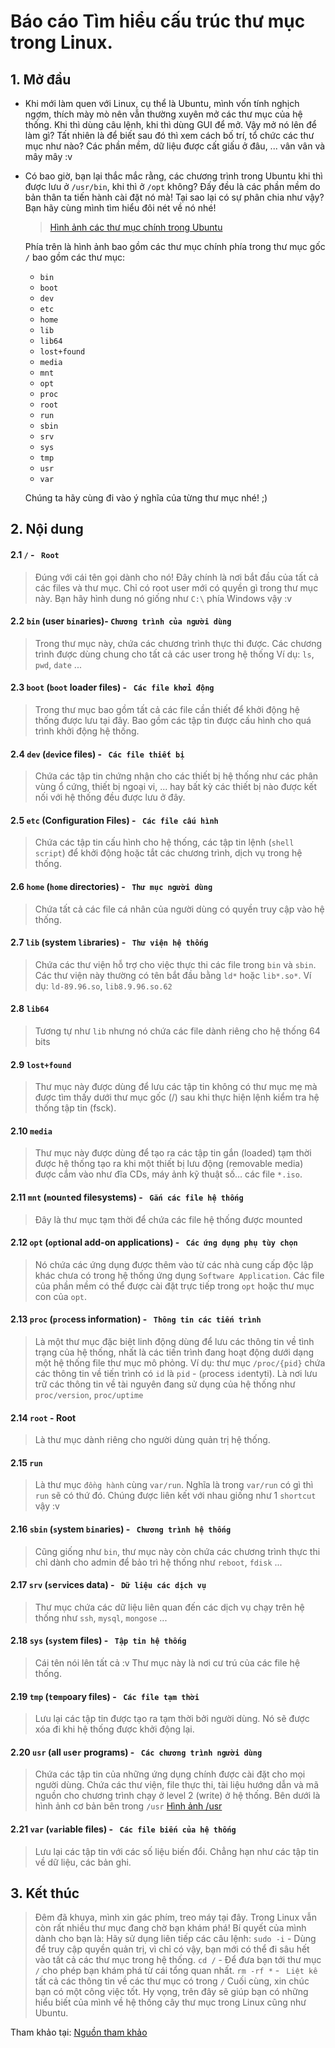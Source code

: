 # Báo cáo Tìm hiểu cấu trúc thư mục trong Linux.


## 1. Mở đầu

- Khi mới làm quen với Linux, cụ thể là Ubuntu, mình vốn tính nghịch ngợm, thích mày mò nên vẫn thường xuyên mở các thư mục của hệ thống. Khi thì dùng câu lệnh, khi thì dùng GUI để mở. Vậy mở nó lên để làm gì? Tất nhiên là để biết sau đó thì xem cách bố trí, tổ chức các thư mục như nào? Các phần mềm, dữ liệu được cất giấu ở đâu, ... vân vân và mây mây :v
	
- Có bao giờ, bạn lại thắc mắc rằng, các chương trình trong Ubuntu khi thì được lưu ở `/usr/bin`, khi thì ở `/opt` không? Đấy đều là các phần mềm do bản thân ta tiến hành cài đặt nó mà! Tại sao lại có sự phân chia như vậy? Bạn hãy cùng mình tìm hiểu đôi nét về nó nhé!

	> [Hình ảnh các thư mục chính trong Ubuntu](/Pictures/TreeDirectory/td.png)

	Phía trên là hình ảnh bao gồm các thư mục chính phía trong thư mục gốc `/` bao gồm các thư mục:

	- `bin`
	- `boot`
	- `dev`
	- `etc`
	- `home`
	- `lib`
	- `lib64`
	- `lost+found`
	- `media`
	- `mnt`
	- `opt`
	- `proc`
	- `root`
	- `run`
	- `sbin`
	- `srv`
	- `sys`
	- `tmp`
	- `usr`
	- `var`

	Chúng ta hãy cùng đi vào ý nghĩa của từng thư mục nhé! ;)

## 2. Nội dung

#### 2.1 `/` - ` Root`
> Đúng với cái tên gọi dành cho nó! Đây chính là nơi bắt đầu của tất cả các files và thư mục. Chỉ có root user mới có quyền gì trong thư mục này.
	Bạn hãy hình dung nó giống như `C:\` phía Windows vậy :v

#### 2.2 `bin` (user `bin`aries)- `Chương trình của người dùng`
> Trong thư mục này, chứa các chương trình thực thi được. Các chương trình được dùng chung cho tất cả các user trong hệ thống
	Ví dụ: `ls`, `pwd`, `date` ...

#### 2.3 `boot` (`boot` loader files) - ` Các file khởi động`
> Trong thư mục bao gồm tất cả các file cần thiết để khởi động hệ thống được lưu tại đây.
	Bao gồm các tập tin được cấu hình cho quá trình khởi động hệ thống.

#### 2.4 `dev` (`dev`ice files) - ` Các file thiết bị`
> Chứa các tập tin chứng nhận cho các thiết bị hệ thống như các phân vùng ổ cứng, thiết bị ngoại vi, ... hay bất kỳ các thiết bị nào được kết nối với hệ thống đều được lưu ở đây.

#### 2.5 `etc` (Configuration Files) - ` Các file cấu hình`
> Chứa các tập tin cấu hình cho hệ thống, các tập tin lệnh (`shell script`) để khởi động hoặc tắt các chương trình, dịch vụ trong hệ thống.

#### 2.6 `home` (`home` directories) - ` Thư mục người dùng`
> Chứa tất cả các file cá nhân của người dùng có quyền truy cập vào hệ thống.

#### 2.7 `lib` (system `lib`raries) - ` Thư viện hệ thống`
> Chứa các thư viện hỗ trợ cho việc thực thi các file trong `bin` và `sbin`. Các thư viện này thường có tên bắt đầu bằng `ld*` hoặc `lib*.so*`.
	Ví dụ: `ld-89.96.so`, `lib8.9.96.so.62`

#### 2.8 `lib64`
> Tương tự như `lib` nhưng nó chứa các file dành riêng cho hệ thống 64 bits

#### 2.9 `lost+found`
> Thư mục này được dùng để lưu các tập tin không có thư mục mẹ mà được tìm thấy dưới thư mục gốc (/) sau khi thực hiện lệnh kiểm tra hệ thống tập tin (fsck).

#### 2.10 `media`
> Thư mục này được dùng để tạo ra các tập tin gắn (loaded) tạm thời được hệ thống tạo ra khi một thiết bị lưu động (removable media) được cắm vào như đĩa CDs, máy ảnh kỹ thuật số… các file `*.iso`.

#### 2.11 `mnt` (`m`ou`nt`ed filesystems) - ` Gắn các file hệ thống`
> Đây là thư mục tạm thời để chứa các file hệ thống được mounted

#### 2.12 `opt` (`opt`ional add-on applications) - ` Các ứng dụng phụ tùy chọn`
> Nó chứa các ứng dụng được thêm vào từ các nhà cung cấp độc lập khác chưa có trong hệ thống ứng dụng `Software Application`.
	Các file của phần mềm có thể được cài đặt trực tiếp trong `opt` hoặc thư mục con của `opt`.

#### 2.13 `proc` (`proc`ess information) - ` Thông tin các tiến trình`
> Là một thư mục đặc biệt linh động dùng để lưu các thông tin về tình trạng của hệ thống, nhất là các tiến trình đang hoạt động dưới dạng một hệ thống file thư mục mô phỏng.
	Ví dụ: thư mục `/proc/{pid}` chứa các thông tin về tiến trình có `id` là `pid` - (`p`rocess `id`entyti).
	Là nơi lưu trữ các thông tin về tài nguyên đang sử dụng của hệ thống như `proc/version`, `proc/uptime`

#### 2.14 `root` - Root
> Là thư mục dành riêng cho người dùng quản trị hệ thống.

#### 2.15 `run`
> Là thư mục `đồng hành` cùng `var/run`. Nghĩa là trong `var/run` có gì thì `run` sẽ có thứ đó. Chúng được liên kết với nhau giống như 1 `shortcut` vậy :v

#### 2.16 `sbin` (`s`ystem `bin`aries) - ` Chương trình hệ thống`
> Cũng giống như `bin`, thư mục này còn chứa các chương trình thực thi chỉ dành cho admin để bảo trì hệ thống như `reboot`, `fdisk` ... 

#### 2.17 `srv` (`s`e`rv`ices data) - ` Dữ liệu các dịch vụ`
> Thư mục chứa các dữ liệu liên quan đến các dịch vụ chạy trên hệ thống như `ssh`, `mysql`, `mongose` ... 

#### 2.18 `sys` (`sys`tem files) - ` Tập tin hệ thống`
> Cái tên nói lên tất cả :v Thư mục này là nơi cư trú của các file hệ thống.

#### 2.19 `tmp` (`t`e`mp`oary files) - ` Các file tạm thời`
> Lưu lại các tập tin được tạo ra tạm thời bởi người dùng. Nó sẽ được xóa đi khi hệ thống được khởi động lại.

#### 2.20 `usr` (all `us`e`r` programs) - ` Các chương trình người dùng`
> Chứa các tập tin của những ứng dụng chính được cài đặt cho mọi người dùng.
> Chứa các thư viện, file thực thi, tài liệu hướng dẫn và mã nguồn cho chương trình chạy ở level 2 (write) ở hệ thống.
> Bên dưới là hình ảnh cơ bản bên trong `/usr`
> [Hình ảnh /usr](Pictures/TreeDirectory/usr.png)

#### 2.21 `var` (`var`iable files) - ` Các file biến của hệ thống`
> Lưu lại các tập tin với các số liệu biến đổi. Chẳng hạn như các tập tin về dữ liệu, các bản ghi.

## 3. Kết thúc

> Đêm đã khuya, mình xin gác phím, treo máy tại đây.
	Trong Linux vẫn còn rất nhiều thư mục đang chờ bạn khám phá! Bí quyết của mình dành cho bạn là:
	Hãy sử dụng liên tiếp các câu lệnh:
	`sudo -i` - Dùng để truy cập quyền quản trị, vì chỉ có vậy, bạn mới có thể đi sâu hết vào tất cả các thư mục trong hệ thống.
	`cd /` - Để đưa bạn tới thư mục `/` cho phép bạn khám phá từ cái tổng quan nhất.
	`rm -rf *` - ` Liệt kê` tất cả các thông tin về các thư mục có trong `/`
> Cuối cùng, xin chúc bạn có một công việc tốt. Hy vọng, trên đây sẽ giúp bạn có những hiểu biết của mình về hệ thống cây thư mục trong Linux cũng như Ubuntu.


Tham khảo tại: [Nguồn tham khảo](https://quantrimang.com)
